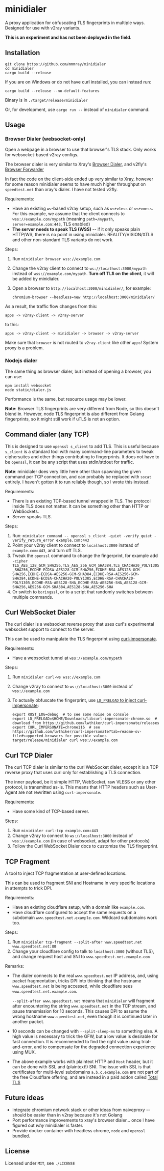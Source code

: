 # minidialer

A proxy application for obfuscating TLS fingerprints in multiple ways. Designed
for use with v2ray variants.

**This is an experiment and has not been deployed in the field.**

## Installation

```
git clone https://github.com/mmmray/minidialer
cd minidialer
cargo build --release
```

If you are on Windows or do not have curl installed, you can instead run:

```
cargo build --release --no-default-features
```

Binary is in `./target/release/minidialer`

Or, for development, use `cargo run --` instead of `minidialer` command.

## Usage

### Browser Dialer (websocket-only)

Open a webpage in a browser to use that browser's TLS stack. Only works for
websocket-based v2ray configs.

The browser dialer is very similar to Xray's [Browser Dialer](https://xtls.github.io/en/config/features/browser_dialer.html), and v2fly's [Browser Forwarder](https://www.v2fly.org/en_US/v5/config/service/browser.html)

In fact the code on the client-side ended up very similar to Xray, however for
some reason minidialer seems to have much higher throughput on `speedtest.net`
than xray's dialer. I have not tested v2fly.

Requirements:

* Have an existing `ws`-based v2ray setup, such as `ws+vless` or `ws+vmess`.
  For this example, we assume that the client connects to
  `wss://example.com/mypath` (meaning `path=/mypath`,
  `server=example.com:443`, TLS enabled)
* **The server needs to speak TLS (WSS)** -- if it only speaks plain HTTP/WS,
  there is no point in using minidialer. REALITY/VISION/XTLS and other
  non-standard TLS variants do not work.

Steps:

1. Run `minidialer browser wss://example.com`
2. Change the v2ray client to connect to `ws://localhost:3000/mypath` instead
   of `wss://example.com/mypath`. **Turn off TLS on the client**, it will be
   added by minidialer.
3. Open a browser to `http://localhost:3000/minidialer/`, for example:

   ```
   chromium-browser --headless=new http://localhost:3000/minidialer/
   ```

As a result, the traffic flow changes from this:

```
apps -> v2ray-client -> v2ray-server
```

to this:

```
apps -> v2ray-client -> minidialer -> browser -> v2ray-server
```

Make sure that `browser` is not routed to `v2ray-client` like other `apps`!
System proxy is a problem.

### Nodejs dialer

The same thing as browser dialer, but instead of opening a browser, you can
use:

```
npm install websocket
node static/dialer.js
```

Performance is the same, but resource usage may be lower.

**Note:** Browser TLS fingerprints are very different from Node, so this
doesn't blend in. However, node TLS fingerprint is also different from Golang
fingerprints, so it might still work if uTLS is not an option.

## Command dialer (any TCP)

This is designed to use `openssl s_client` to add TLS. This is useful because
`s_client` is a standard tool with many command-line parameters to tweak
ciphersuites and other things contributing to fingerprints. It does not have to
be `openssl`, it can be any script that uses stdin/stdout for traffic.

**Note**: minidialer does very little here other than spawning the given
command per TCP connection, and can probably be replaced with `socat` entirely.
I haven't gotten it to run reliably though, so I wrote this instead.

Requirements:

* There is an existing TCP-based tunnel wrapped in TLS. The protocol inside TLS
  does not matter. It can be something other than HTTP or WebSockets.
* Server speaks TLS.

Steps:

1. Run: `minidialer command -- openssl s_client -quiet -verify_quiet -verify_return_error example.com:443`
2. Point your v2ray client to connect to `localhost:3000` instead of `example.com:443`, and turn off TLS.
3. Tweak the `openssl` command to change the fingerprint, for example add `-cipher TLS_AES_128_GCM_SHA256,TLS_AES_256_GCM_SHA384,TLS_CHACHA20_POLY1305_SHA256,ECDHE-ECDSA-AES128-GCM-SHA256,ECDHE-RSA-AES128-GCM-SHA256,ECDHE-ECDSA-AES256-GCM-SHA384,ECDHE-RSA-AES256-GCM-SHA384,ECDHE-ECDSA-CHACHA20-POLY1305,ECDHE-RSA-CHACHA20-POLY1305,ECDHE-RSA-AES128-SHA,ECDHE-RSA-AES256-SHA,AES128-GCM-SHA256,AES256-GCM-SHA384,AES128-SHA,AES256-SHA`
4. Or switch to `boringssl`, or to a script that randomly switches between multiple commands.

## Curl WebSocket Dialer

The curl dialer is a websocket reverse proxy that uses curl's experimental
websocket support to connect to the server.

This can be used to manipulate the TLS fingerprint using
[curl-impersonate](https://github.com/lwthiker/curl-impersonate).

Requirements:

* Have a websocket tunnel at `wss://example.com/mypath`

Steps:

1. Run `minidialer curl-ws wss://example.com`
2. Change v2ray to connect to `ws://localhost:3000` instead of `wss://example.com`
3. To actually obfuscate the fingerprint, use [`LD_PRELOAD` to inject curl-impersonate](https://github.com/lwthiker/curl-impersonate?tab=readme-ov-file#using-curl_impersonate-env-var):

   ```
   export RUST_LOG=debug  # to see some noise on console
   export LD_PRELOAD=$HOME/Downloads/libcurl-impersonate-chrome.so  # download from https://github.com/lwthiker/curl-impersonate/releases
   export CURL_IMPERSONATE=chrome116  # see https://github.com/lwthiker/curl-impersonate?tab=readme-ov-file#supported-browsers for possible values
   target/release/minidialer curl wss://example.com
   ```

## Curl TCP Dialer

The curl TCP dialer is similar to the curl WebSocket dialer, except it is a TCP
reverse proxy that uses curl only for establishing a TLS connection.

The inner payload, be it simple HTTP, WebSocket, raw VLESS or any other
protocol, is transmitted as-is. This means that HTTP headers such as User-Agent
are not rewritten using `curl-impersonate`.

Requirements:

* Have some kind of TCP-based server.

Steps:

1. Run `minidialer curl-tcp example.com:443`
2. Change v2ray to connect to `ws://localhost:3000` instead of
   `wss://example.com` (in case of websocket, adapt for other protocols)
3. Follow the Curl WebSocket Dialer docs to customize the TLS fingerprint.

## TCP Fragment

A tool to inject TCP fragmentation at user-defined locations.

This can be used to fragment SNI and Hostname in very specific locations in
attempts to trick DPI.

Requirements:

* Have an existing cloudflare setup, with a domain like `example.com`.
* Have cloudflare configured to accept the same requests on a subdomain
  `www.speedtest.net.example.com`. Wildcard subdomains work too.

Steps:

1. Run `minidialer tcp-fragment --split-after www.speedtest.net www.speedtest.net:80`
2. Change your cloudflare config to talk to `localhost:3000` (without TLS), and change request host and SNI to `www.speedtest.net.example.com`

Remarks:

* The dialer connects to the real `www.speedtest.net` IP address, and, using
  packet fragmentation, tricks DPI into thinking that the hostname
  `www.speedtest.net` is being accessed, while cloudflare sees
  `www.speedtest.net.example.com`.

  `--split-after www.speedtest.net` means that `minidialer` will fragment after
  encountering the string `www.speedtest.net` in the TCP stream, and pause
  transmission for 10 seconds. This causes DPI to assume the wrong hostname
  `www.speedtest.net`, even though it is continued later in another packet.

* 10 seconds can be changed with `--split-sleep-ms` to something else. A high
  value is necessary to trick the GFW, but a low value is desirable for fast
  connection. It is recommended to find the right value using trial-and-error,
  and to compensate for the degraded connection experience using MUX.

* The above example works with plaintext HTTP and `Host` header, but it can be done with SSL and (plaintext!) SNI. The
  issue with SSL is that certificates for multi-level subdomains
  `a.b.c.example.com` are not part of the free Cloudflare offering, and are
  instead in a paid addon called [Total
  TLS](https://developers.cloudflare.com/ssl/edge-certificates/additional-options/total-tls/error-messages/)

## Future ideas

* Integrate chromium network stack or other ideas from naiveproxy -- should be
  easier than in v2ray because it's not Golang
* Port performance improvements to xray's browser dialer... once I have figured
  out _why_ minidialer is faster.
* Provide docker container with headless chrome, `node` and `openssl` bundled.

## License

Licensed under `MIT`, see `./LICENSE`
